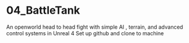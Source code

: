 # 04_BattleTank
An openworld head to head fight with simple AI , terrain, and advanced control systems in Unreal 4
Set up github and clone to machine